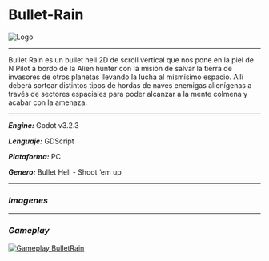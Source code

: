 # Bullet-Rain
![Logo]()
***
Bullet Rain es un bullet hell 2D de scroll vertical que nos pone en la piel de N Pilot a bordo de la Alien hunter con la misión de salvar la tierra de invasores de otros planetas llevando la lucha al mismísimo espacio. Allí deberá sortear distintos tipos de hordas de naves enemigas alienígenas a través de sectores espaciales para poder alcanzar a la mente colmena y acabar con la amenaza.
***
***Engine:*** Godot v3.2.3

***Lenguaje:*** GDScript

***Plataforma:*** PC

***Genero:*** Bullet Hell - Shoot ‘em up
***
### ***Imagenes***
***
### ***Gameplay***
[![Gameplay BulletRain](https://img.youtube.com/vi//0.jpg)]()
